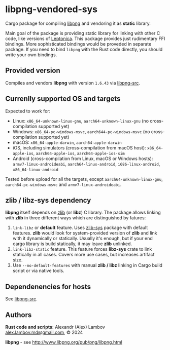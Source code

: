 # libpng-vendored-sys
Cargo package for compiling [libpng](https://github.com/pnggroup/libpng) and vendoring it as **static** library. 

Main goal of the package is providing static library for linking with other C code, like versions of [Leptonica](http://www.leptonica.org/).
This package provides just rudimentary FFI bindings. More sophisticated bindings would be proveded in separate package. If you need to bind `libpng` with the Rust code directly, you should write your own bindings.

## Provided version
Compiles and vendors **libpng** with version `1.6.43` via [libpng-src](https://crates.io/crates/libpng-src).

## Currenlly supported OS and targets
Expected to work for:
* Linux: `x86_64-unknown-linux-gnu`, `aarch64-unknown-linux-gnu` (no cross-compilation supported yet)
* Windows: `x86_64-pc-windows-msvc`, `aarch644-pc-windows-msvc` (no cross-compilation supported yet)
* macOS: `x86_64-apple-darwin`, `aarch64-apple-darwin`
* iOS, including simulators (cross-compilation from macOS host): `x86_64-apple-ios`, `aarch64-apple-ios`, `aarch64-apple-ios-sim`
* Android (cross-compilation from Linux, macOS or Windows hosts): `armv7-linux-androideabi`, `aarch64-linux-android`, `i686-linux-android`, `x86_64-linux-android`

Tested before upload for all the targets, except `aarch64-unknown-linux-gnu`, `aarch64-pc-windows-msvc` and `armv7-linux-androideabi`.

## zlib / libz-sys dependency
**libpng** itself depends on [zlib](https://www.zlib.net/) (or **libz**) C library. The package allows linking with **zlib** in three different ways which are distinguished by fatures:
1. `link-libz` or **default** feature. Uses [zlib-sys](https://crates.io/crates/zlib-sys) package with default features. **zlib** would look for system-provided version of **zlib** and link with it dynamically or statically. Usually it's enough, but if your end cargo library is build statically, it may leave **zlib** unlinked.
2. `link-libz-static` feature. This feature forces **libz-sys** crate to link statically in all cases. Covers more use cases, but increases artifact size.
3. Use `--no-default-features` with manual **zlib / libz** linking in Cargo build script or via native tools.

## Dependenencies for hosts
See [libpng-src](https://crates.io/crates/libpng-src).

## Authors
**Rust code and scripts:** Alexandr (Alex) Lambov <alex.lambov.md@gmail.com>, &copy; 2024

**libpng** -  see http://www.libpng.org/pub/png/libpng.html
